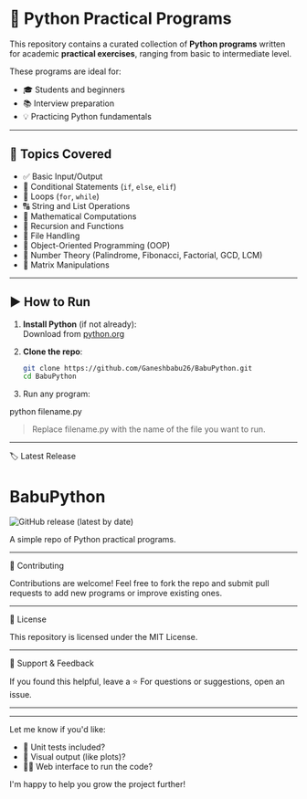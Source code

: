 # 🐍 Python Practical Programs

This repository contains a curated collection of **Python programs** written for academic **practical exercises**, ranging from basic to intermediate level.

These programs are ideal for:
- 🎓 Students and beginners
- 📚 Interview preparation
- 💡 Practicing Python fundamentals

---

## 📁 Topics Covered

- ✅ Basic Input/Output
- 🔄 Conditional Statements (`if`, `else`, `elif`)
- 🔁 Loops (`for`, `while`)
- 🔠 String and List Operations
- 🧮 Mathematical Computations
- 🧵 Recursion and Functions
- 📂 File Handling
- 🧱 Object-Oriented Programming (OOP)
- 🔢 Number Theory (Palindrome, Fibonacci, Factorial, GCD, LCM)
- 🧮 Matrix Manipulations

---

## ▶️ How to Run

1. **Install Python** (if not already):  
   Download from [python.org](https://www.python.org/downloads/)

2. **Clone the repo**:

   ```bash
   git clone https://github.com/Ganeshbabu26/BabuPython.git
   cd BabuPython

3. Run any program:

python filename.py

> Replace filename.py with the name of the file you want to run.






---

🏷️ Latest Release

# BabuPython

![GitHub release (latest by date)](https://img.shields.io/github/v/release/Ganeshbabu26/BabuPython)

A simple repo of Python practical programs.


---

📌 Contributing

Contributions are welcome!
Feel free to fork the repo and submit pull requests to add new programs or improve existing ones.


---

📜 License

This repository is licensed under the MIT License.


---

🙌 Support & Feedback

If you found this helpful, leave a ⭐️
For questions or suggestions, open an issue.


---

---

Let me know if you'd like:
- 🧪 Unit tests included?
- 🧮 Visual output (like plots)?
- 🧑‍💻 Web interface to run the code?

I'm happy to help you grow the project further!